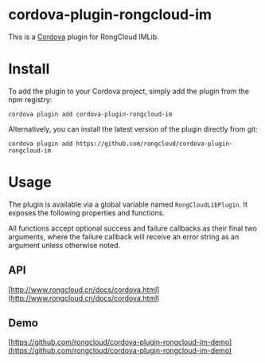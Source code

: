 # cordova-plugin-rongcloud-im

This is a [Cordova](http://cordova.apache.org/) plugin for RongCloud IMLib.

# Install

To add the plugin to your Cordova project, simply add the plugin from the npm registry:

    cordova plugin add cordova-plugin-rongcloud-im

Alternatively, you can install the latest version of the plugin directly from git:

    cordova plugin add https://github.com/rongcloud/cordova-plugin-rongcloud-im

# Usage

The plugin is available via a global variable named `RongCloudLibPlugin`. It exposes the following properties and functions.

All functions accept optional success and failure callbacks as their final two arguments, where the failure callback will receive an error string as an argument unless otherwise noted.

## API

[http://www.rongcloud.cn/docs/cordova.html](http://www.rongcloud.cn/docs/cordova.html)

## Demo

[https://github.com/rongcloud/cordova-plugin-rongcloud-im-demo](https://github.com/rongcloud/cordova-plugin-rongcloud-im-demo)
